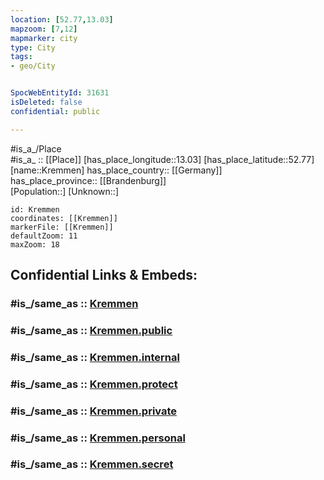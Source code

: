 ```yaml
---
location: [52.77,13.03] 
mapzoom: [7,12] 
mapmarker: city 
type: City
tags:
- geo/City


SpocWebEntityId: 31631
isDeleted: false
confidential: public

---
```

#is_a_/Place  
#is_a_ :: [[Place]] 
[has_place_longitude::13.03] 
[has_place_latitude::52.77] 
[name::Kremmen] 
has_place_country:: [[Germany]]  
has_place_province:: [[Brandenburg]]  
[Population::] 
[Unknown::] 


```leaflet
id: Kremmen
coordinates: [[Kremmen]] 
markerFile: [[Kremmen]] 
defaultZoom: 11 
maxZoom: 18
```


## Confidential Links & Embeds: 

### #is_/same_as :: [Kremmen](/_Standards/Earth/Continent/Europe/Europe~Central/Germany/Germany~East/Brandenburg/counties~Brandenburg/Oberhavel/cities~Oberhavel/Kremmen.md) 

### #is_/same_as :: [Kremmen.public](/_public/Earth/Continent/Europe/Europe~Central/Germany/Germany~East/Brandenburg/counties~Brandenburg/Oberhavel/cities~Oberhavel/Kremmen.public.md) 

### #is_/same_as :: [Kremmen.internal](/_internal/Earth/Continent/Europe/Europe~Central/Germany/Germany~East/Brandenburg/counties~Brandenburg/Oberhavel/cities~Oberhavel/Kremmen.internal.md) 

### #is_/same_as :: [Kremmen.protect](/_protect/Earth/Continent/Europe/Europe~Central/Germany/Germany~East/Brandenburg/counties~Brandenburg/Oberhavel/cities~Oberhavel/Kremmen.protect.md) 

### #is_/same_as :: [Kremmen.private](/_private/Earth/Continent/Europe/Europe~Central/Germany/Germany~East/Brandenburg/counties~Brandenburg/Oberhavel/cities~Oberhavel/Kremmen.private.md) 

### #is_/same_as :: [Kremmen.personal](/_personal/Earth/Continent/Europe/Europe~Central/Germany/Germany~East/Brandenburg/counties~Brandenburg/Oberhavel/cities~Oberhavel/Kremmen.personal.md) 

### #is_/same_as :: [Kremmen.secret](/_secret/Earth/Continent/Europe/Europe~Central/Germany/Germany~East/Brandenburg/counties~Brandenburg/Oberhavel/cities~Oberhavel/Kremmen.secret.md)

